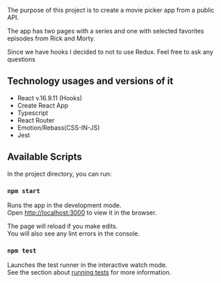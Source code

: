 The purpose of this project is to create a movie picker app from a public API. 

The app has two pages with a series and one with selected favorites episodes from Rick and Morty.

Since we have hooks I decided to not to use Redux.
Feel free to ask any questions
## Technology usages and versions of it
 - React v.16.9.11 (Hooks)
 - Create React App
 - Typescript
 - React Router
 - Emotion/Rebass(CSS-IN-JS)
 - Jest

## Available Scripts

In the project directory, you can run:

### `npm start`

Runs the app in the development mode.<br />
Open [http://localhost:3000](http://localhost:3000) to view it in the browser.

The page will reload if you make edits.<br />
You will also see any lint errors in the console.

### `npm test`

Launches the test runner in the interactive watch mode.<br />
See the section about [running tests](https://facebook.github.io/create-react-app/docs/running-tests) for more information.
